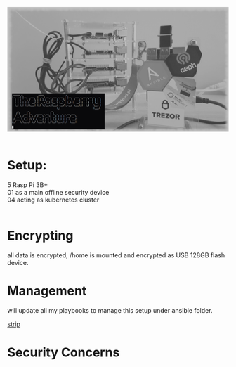 ![my setup](pics/pi.jpg?raw=true "Raspberry")
<br><br>
# Setup: 
5 Rasp Pi 3B+ <br>
01 as a main offline security device <br>
04 acting as kubernetes cluster <br><br>

# Encrypting
all data is encrypted, /home is mounted and encrypted as USB 128GB flash device. <br>

# Management
will update all my playbooks to manage this setup under ansible folder. <br>

[strip](pics/strip.jpg?raw=true)

# Security Concerns
